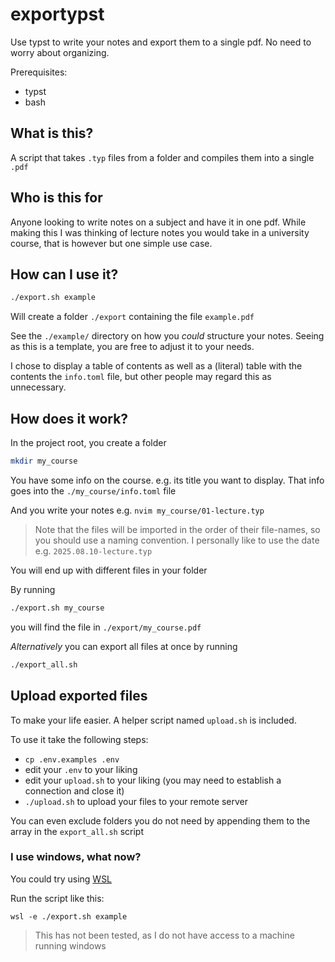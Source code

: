 # exportypst

Use typst to write your notes and export them to a single pdf. No need to worry about organizing.

Prerequisites:
- typst
- bash

## What is this?

A script that takes `.typ` files from a folder and compiles them into a single `.pdf`

## Who is this for

Anyone looking to write notes on a subject and have it in one pdf.
While making this I was thinking of lecture notes you would take in a university course,
that is however but one simple use case.

## How can I use it?

```bash
./export.sh example
```

Will create a folder `./export` containing the file `example.pdf`

See the `./example/` directory on how you _could_ structure your notes.
Seeing as this is a template, you are free to adjust it to your needs.

I chose to display a table of contents as well as a (literal) table with the contents the `info.toml` file,
but other people may regard this as unnecessary.

## How does it work?

In the project root, you create a folder

```bash
mkdir my_course
```

You have some info on the course. e.g. its title you want to display.
That info goes into the `./my_course/info.toml` file

And you write your notes e.g. `nvim my_course/01-lecture.typ`
> Note that the files will be imported in the order of their file-names, so you should use a naming convention. I personally like to use the date e.g. `2025.08.10-lecture.typ`

You will end up with different files in your folder

By running

```bash
./export.sh my_course
```

you will find the file in `./export/my_course.pdf`

*Alternatively* you can export all files at once by running

```bash
./export_all.sh
```

## Upload exported files

To make your life easier. A helper script named `upload.sh` is included.

To use it take the following steps:
- `cp .env.examples .env`
- edit your `.env` to your liking
- edit your `upload.sh` to your liking 
    (you may need to establish a connection and close it)
- `./upload.sh` to upload your files to your remote server

You can even exclude folders you do not need by appending them to the array in the `export_all.sh` script

### I use windows, what now?

You could try using [WSL]()

Run the script like this:

```
wsl -e ./export.sh example
```

> This has not been tested, as I do not have access to a machine running windows
